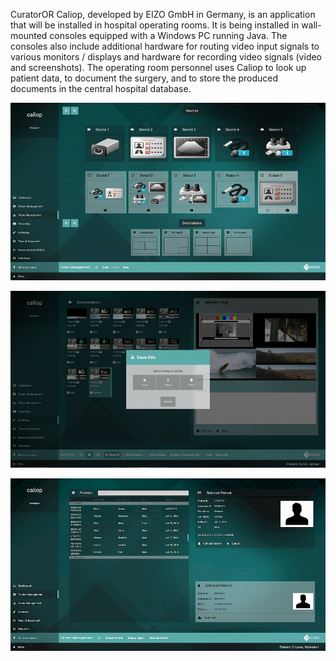 CuratorOR Caliop, developed by EIZO GmbH in Germany, is an application that will be installed in 
hospital operating rooms. It is being installed in wall-mounted consoles equipped with a Windows PC 
running Java. The consoles also include additional hardware for routing video input signals to 
various monitors / displays and hardware for recording video signals (video and screenshots). The 
operating room personnel uses Caliop to look up patient data, to document the surgery, and to store 
the produced documents in the central hospital database.

[![Screen 1](screen1.png)]()

[![Screen 2](screen2.png)]()

[![Screen 3](screen3.png)]()